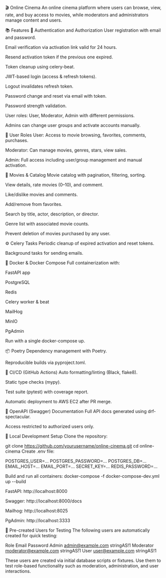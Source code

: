 🎬 Online Cinema
An online cinema platform where users can browse, view, rate, and buy access to movies, while moderators and administrators manage content and users.

📚 Features
🔐 Authentication and Authorization
User registration with email and password.

Email verification via activation link valid for 24 hours.

Resend activation token if the previous one expired.

Token cleanup using celery-beat.

JWT-based login (access & refresh tokens).

Logout invalidates refresh token.

Password change and reset via email with token.

Password strength validation.

User roles: User, Moderator, Admin with different permissions.

Admins can change user groups and activate accounts manually.

👥 User Roles
User: Access to movie browsing, favorites, comments, purchases.

Moderator: Can manage movies, genres, stars, view sales.

Admin: Full access including user/group management and manual activation.

🎥 Movies & Catalog
Movie catalog with pagination, filtering, sorting.

View details, rate movies (0–10), and comment.

Like/dislike movies and comments.

Add/remove from favorites.

Search by title, actor, description, or director.

Genre list with associated movie counts.

Prevent deletion of movies purchased by any user.

⚙️ Celery Tasks
Periodic cleanup of expired activation and reset tokens.

Background tasks for sending emails.

🐳 Docker & Docker Compose
Full containerization with:

FastAPI app

PostgreSQL

Redis

Celery worker & beat

MailHog

MinIO

PgAdmin

Run with a single docker-compose up.

📦 Poetry
Dependency management with Poetry.

Reproducible builds via pyproject.toml.

🔁 CI/CD (GitHub Actions)
Auto formatting/linting (Black, flake8).

Static type checks (mypy).

Test suite (pytest) with coverage report.

Automatic deployment to AWS EC2 after PR merge.

📖 OpenAPI (Swagger) Documentation
Full API docs generated using drf-spectacular.

Access restricted to authorized users only.

🚀 Local Development Setup
Clone the repository:


git clone https://github.com/yourusername/online-cinema.git
cd online-cinema
Create .env file:

POSTGRES_USER=...
POSTGRES_PASSWORD=...
POSTGRES_DB=...
EMAIL_HOST=...
EMAIL_PORT=...
SECRET_KEY=...
REDIS_PASSWORD=...


Build and run all containers:
docker-compose -f docker-compose-dev.yml up --build


FastAPI: http://localhost:8000

Swagger: http://localhost:8000/docs

Mailhog: http://localhost:8025

PgAdmin: http://localhost:3333

👤 Pre-created Users for Testing
The following users are automatically created for quick testing:

Role	Email	Password
Admin	admin@example.com	stringAS!1
Moderator	moderator@example.com	stringAS!1
User	user@example.com	stringAS!1

These users are created via initial database scripts or fixtures. Use them to test role-based functionality such as moderation, administration, and user interactions.


